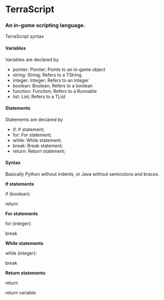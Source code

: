 # TerraScript

### An in-game scripting language.

TerraScript syntax

#### Variables

Variables are declared by

- pointer: Pointer; Points to an in-game object
- string: String; Refers to a TString
- integer: Integer; Refers to an Integer
- boolean: Boolean; Refers to a boolean
- function: Function; Refers to a Runnable
- list: List; Refers to a TList

#### Statements

Statements are declared by

- if: If statement;
- for: For statement;
- while: While statement;
- break: Break statement;
- return: Return statement;

#### Syntax

Basically Python without indents, or Java without semicolons and braces.

**If statements**

if (boolean):

return

**For statements**

for (integer):

break

**While statements**

while (integer):

break

**Return statements**

return

return variable